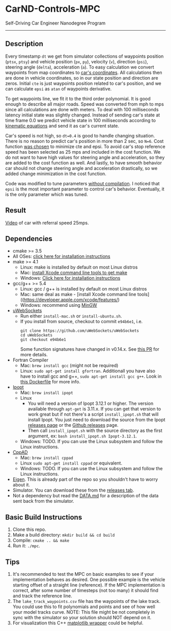 # CarND-Controls-MPC
Self-Driving Car Engineer Nanodegree Program

---

## Description

Every timestamp `dt` we get from simulator collections of waypoints position (`ptsx`, `ptsy`) and vehicle position (`px`, `py`), velocity (`v`), direction (`psi`), steering angle (`delta`), acceleration (`a`). To easy calculation we convert waypoints from map coordinates to [car's coordinates](src/helper_functions.h#L82). All calculations then are done in vehicle coordinates, so in our state position and direction are zeros. Initial `cte` is just waypoints position related to car's position, and we can calculate `epsi` as `atan` of waypoints derivative.

To get waypoints line, we fit it to the third order polynomial. It is good enough to describe all major roads. Speed was converted from mph to mps since all calculations are done with meters. To deal with 100 milliseconds latency initial state was slightly changed. Instead of sending car's state at time frame 0.0 we predict vehicle state in 100 milliseconds according to [kinematic equations](src/main.cpp#L95) and send it as car's current state.

Car's speed is not high, so `dt=0.4` is good to handle changing situation. There is no reason to predict car's position in more than 2 sec, so `N=6`. Cost function [was chosen](src/MPC.cpp#L38) to minimize cte and epsi. To avoid car's stop reference speed has been selected as 25 mps and included in the cost function. We do not want to have high values for steering angle and acceleration, so they are added to the cost function as well. And lastly, to have smooth behavior car should not change steering angle and acceleration drastically, so we added change minimization in the cost function.

Code was modified to tune parameters [without compilation](src/main.cpp#L33). I noticed that `epsi` is the most important parameter to control car's behavior. Eventually, it is the only parameter which was tuned.

## Result

[Video](https://youtu.be/vyoi-Ck825E) of car with referral speed 25mps.

## Dependencies

* cmake >= 3.5
 * All OSes: [click here for installation instructions](https://cmake.org/install/)
* make >= 4.1
  * Linux: make is installed by default on most Linux distros
  * Mac: [install Xcode command line tools to get make](https://developer.apple.com/xcode/features/)
  * Windows: [Click here for installation instructions](http://gnuwin32.sourceforge.net/packages/make.htm)
* gcc/g++ >= 5.4
  * Linux: gcc / g++ is installed by default on most Linux distros
  * Mac: same deal as make - [install Xcode command line tools]((https://developer.apple.com/xcode/features/)
  * Windows: recommend using [MinGW](http://www.mingw.org/)
* [uWebSockets](https://github.com/uWebSockets/uWebSockets)
  * Run either `install-mac.sh` or `install-ubuntu.sh`.
  * If you install from source, checkout to commit `e94b6e1`, i.e.
    ```
    git clone https://github.com/uWebSockets/uWebSockets 
    cd uWebSockets
    git checkout e94b6e1
    ```
    Some function signatures have changed in v0.14.x. See [this PR](https://github.com/udacity/CarND-MPC-Project/pull/3) for more details.
* Fortran Compiler
  * Mac: `brew install gcc` (might not be required)
  * Linux: `sudo apt-get install gfortran`. Additionall you have also have to install gcc and g++, `sudo apt-get install gcc g++`. Look in [this Dockerfile](https://github.com/udacity/CarND-MPC-Quizzes/blob/master/Dockerfile) for more info.
* [Ipopt](https://projects.coin-or.org/Ipopt)
  * Mac: `brew install ipopt`
  * Linux
    * You will need a version of Ipopt 3.12.1 or higher. The version available through `apt-get` is 3.11.x. If you can get that version to work great but if not there's a script `install_ipopt.sh` that will install Ipopt. You just need to download the source from the Ipopt [releases page](https://www.coin-or.org/download/source/Ipopt/) or the [Github releases](https://github.com/coin-or/Ipopt/releases) page.
    * Then call `install_ipopt.sh` with the source directory as the first argument, ex: `bash install_ipopt.sh Ipopt-3.12.1`. 
  * Windows: TODO. If you can use the Linux subsystem and follow the Linux instructions.
* [CppAD](https://www.coin-or.org/CppAD/)
  * Mac: `brew install cppad`
  * Linux `sudo apt-get install cppad` or equivalent.
  * Windows: TODO. If you can use the Linux subsystem and follow the Linux instructions.
* [Eigen](http://eigen.tuxfamily.org/index.php?title=Main_Page). This is already part of the repo so you shouldn't have to worry about it.
* Simulator. You can download these from the [releases tab](https://github.com/udacity/self-driving-car-sim/releases).
* Not a dependency but read the [DATA.md](./DATA.md) for a description of the data sent back from the simulator.


## Basic Build Instructions


1. Clone this repo.
2. Make a build directory: `mkdir build && cd build`
3. Compile: `cmake .. && make`
4. Run it: `./mpc`.

## Tips

1. It's recommended to test the MPC on basic examples to see if your implementation behaves as desired. One possible example
is the vehicle starting offset of a straight line (reference). If the MPC implementation is correct, after some number of timesteps
(not too many) it should find and track the reference line.
2. The `lake_track_waypoints.csv` file has the waypoints of the lake track. You could use this to fit polynomials and points and see of how well your model tracks curve. NOTE: This file might be not completely in sync with the simulator so your solution should NOT depend on it.
3. For visualization this C++ [matplotlib wrapper](https://github.com/lava/matplotlib-cpp) could be helpful.
